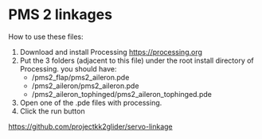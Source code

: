 # PMS 2 linkages

How to use these files:
1. Download and install Processing https://processing.org
2. Put the 3 folders (adjacent to this file) under the root install directory of Processing.
   you should have:
   * /pms2_flap/pms2_aileron.pde
   * /pms2_aileron/pms2_aileron.pde
   * /pms2_aileron_tophinged/pms2_aileron_tophinged.pde
3. Open one of the .pde files with processing.
4. Click the run button


https://github.com/projectkk2glider/servo-linkage